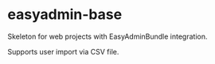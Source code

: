 # easyadmin-base

Skeleton for web projects with EasyAdminBundle integration.

Supports user import via CSV file.
